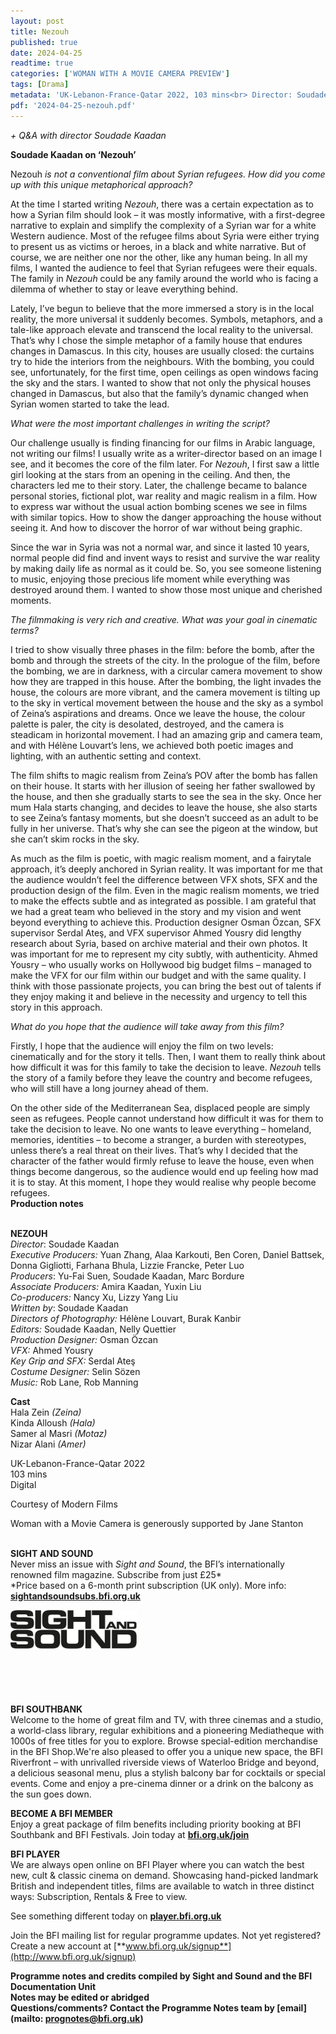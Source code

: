 ```yaml
---
layout: post
title: Nezouh
published: true
date: 2024-04-25
readtime: true
categories: ['WOMAN WITH A MOVIE CAMERA PREVIEW']
tags: [Drama]
metadata: 'UK-Lebanon-France-Qatar 2022, 103 mins<br> Director: Soudade Kaadan'
pdf: '2024-04-25-nezouh.pdf'
---
```


_+ Q&A with director Soudade Kaadan_

**Soudade Kaadan on ‘Nezouh’**

Nezouh _is not a conventional film about Syrian refugees. How did you come up with this unique metaphorical approach?_

At the time I started writing _Nezouh_, there was a certain expectation as to how a Syrian film should look – it was mostly informative, with a first-degree narrative to explain and simplify the complexity of a Syrian war for a white Western audience. Most of the refugee films about Syria were either trying to present us as victims or heroes, in a black and white narrative. But of course, we are neither one nor the other, like any human being. In all my films, I wanted the audience to feel that Syrian refugees were their equals. The family in _Nezouh_ could be any family around the world who is facing a dilemma of whether to stay or leave everything behind.

Lately, I’ve begun to believe that the more immersed a story is in the local reality, the more universal it suddenly becomes. Symbols, metaphors, and a tale-like approach elevate and transcend the local reality to the universal. That’s why I chose the simple metaphor of a family house that endures changes in Damascus. In this city, houses are usually closed: the curtains try to hide the interiors from the neighbours. With the bombing, you could see, unfortunately, for the first time, open ceilings as open windows facing the sky and the stars. I wanted to show that not only the physical houses changed in Damascus, but also that the family’s dynamic changed when Syrian women started to take the lead.

_What were the most important challenges in writing the script?_

Our challenge usually is finding financing for our films in Arabic language, not writing our films! I usually write as a writer-director based on an image I see, and it becomes the core of the film later. For _Nezouh_, I first saw a little girl looking at the stars from an opening in the ceiling. And then, the characters led me to their story. Later, the challenge became to balance personal stories, fictional plot, war reality and magic realism in a film. How to express war without the usual action bombing scenes we see in films with similar topics. How to show the danger approaching the house without seeing it. And how to discover the horror of war without being graphic.

Since the war in Syria was not a normal war, and since it lasted 10 years, normal people did find and invent ways to resist and survive the war reality by making daily life as normal as it could be. So, you see someone listening to music, enjoying those precious life moment while everything was destroyed around them. I wanted to show those most unique and cherished moments.

_The filmmaking is very rich and creative. What was your goal in cinematic terms?_

I tried to show visually three phases in the film: before the bomb, after the bomb and through the streets of the city. In the prologue of the film, before the bombing, we are in darkness, with a circular camera movement to show how they are trapped in this house. After the bombing, the light invades the house, the colours are more vibrant, and the camera movement is tilting up to the sky in vertical movement between the house and the sky as a symbol of Zeina’s aspirations and dreams. Once we leave the house, the colour palette is paler, the city is desolated, destroyed, and the camera is steadicam in horizontal movement. I had an amazing grip and camera team, and with Hélène Louvart’s lens, we achieved both poetic images and lighting, with an authentic setting and context.

The film shifts to magic realism from Zeina’s POV after the bomb has fallen on their house. It starts with her illusion of seeing her father swallowed by the house, and then she gradually starts to see the sea in the sky. Once her mum Hala starts changing, and decides to leave the house, she also starts to see Zeina’s fantasy moments, but she doesn’t succeed as an adult to be fully in her universe. That’s why she can see the pigeon at the window, but she can’t skim rocks in the sky.

As much as the film is poetic, with magic realism moment, and a fairytale approach, it’s deeply anchored in Syrian reality. It was important for me that the audience wouldn’t feel the difference between VFX shots, SFX and the production design of the film. Even in the magic realism moments, we tried to make the effects subtle and as integrated as possible. I am grateful that we had a great team who believed in the story and my vision and went beyond everything to achieve this. Production designer Osman Özcan, SFX supervisor Serdal Ateş, and VFX supervisor Ahmed Yousry did lengthy research about Syria, based on archive material and their own photos. It was important for me to represent my city subtly, with authenticity. Ahmed Yousry – who usually works on Hollywood big budget films – managed to make the VFX for our film within our budget and with the same quality. I think with those passionate projects, you can bring the best out of talents if they enjoy making it and believe in the necessity and urgency to tell this story in this approach.

_What do you hope that the audience will take away from this film?_

Firstly, I hope that the audience will enjoy the film on two levels: cinematically and for the story it tells. Then, I want them to really think about how difficult it was for this family to take the decision to leave. _Nezouh_ tells the story of a family before they leave the country and become refugees, who will still have a long journey ahead of them.

On the other side of the Mediterranean Sea, displaced people are simply seen as refugees. People cannot understand how difficult it was for them to take the decision to leave. No one wants to leave everything – homeland, memories, identities – to become a stranger, a burden with stereotypes, unless there’s a real threat on their lives. That’s why I decided that the character of the father would firmly refuse to leave the house, even when things become dangerous, so the audience would end up feeling how mad it is to stay. At this moment, I hope they would realise why people become refugees.  
**Production notes**
<br><br>

**NEZOUH**  
_Director_: Soudade Kaadan  
_Executive Producers:_ Yuan Zhang, Alaa Karkouti, Ben Coren, Daniel Battsek, Donna Gigliotti,  Farhana Bhula, Lizzie Francke, Peter Luo  
_Producers_: Yu-Fai Suen, Soudade Kaadan,  Marc Bordure<br>
_Associate Producers:_ Amira Kaadan, Yuxin Liu<br>
_Co-producers:_ Nancy Xu, Lizzy Yang Liu  
_Written by_: Soudade Kaadan<br>
_Directors of Photography:_ Hélène Louvart,  Burak Kanbir<br>
_Editors:_ Soudade Kaadan, Nelly Quettier<br>
_Production Designer:_ Osman Özcan<br>
_VFX:_ Ahmed Yousry<br>
_Key Grip and SFX:_ Serdal Ateş<br>
_Costume Designer:_ Selin Sözen<br>
_Music:_ Rob Lane, Rob Manning<br>

**Cast**<br>
Hala Zein _(Zeina)_  
Kinda Alloush _(Hala)_  
Samer al Masri _(Motaz)_  
Nizar Alani _(Amer)_

UK-Lebanon-France-Qatar 2022<br>
103 mins<br>
Digital<br>

Courtesy of Modern Films

Woman with a Movie Camera is generously supported by Jane Stanton<br>
<br>

**SIGHT AND SOUND**<br>
Never miss an issue with _Sight and Sound_, the BFI’s internationally renowned film magazine. Subscribe from just £25*<br>
*Price based on a 6-month print subscription (UK only). More info: [**sightandsoundsubs.bfi.org.uk**](https://sightandsoundsubs.bfi.org.uk/subscribe)

<img style="float: left;" src="/img/sight-and-sound.jpg" width="40%" height="40%"><br><br><br><br><br><br><br><br>

**BFI SOUTHBANK**  
Welcome to the home of great film and TV, with three cinemas and a studio, a world-class library, regular exhibitions and a pioneering Mediatheque with 1000s of free titles for you to explore. Browse special-edition merchandise in the BFI Shop.We&#39;re also pleased to offer you a unique new space, the BFI Riverfront – with unrivalled riverside views of Waterloo Bridge and beyond, a delicious seasonal menu, plus a stylish balcony bar for cocktails or special events. Come and enjoy a pre-cinema dinner or a drink on the balcony as the sun goes down.  

**BECOME A BFI MEMBER**  
Enjoy a great package of film benefits including priority booking at BFI Southbank and BFI Festivals. Join today at [**bfi.org.uk/join**](http://www.bfi.org.uk/join)  

**BFI PLAYER**  
 We are always open online on BFI Player where you can watch the best new, cult &amp; classic cinema on demand. Showcasing hand-picked landmark British and independent titles, films are available to watch in three distinct ways: Subscription, Rentals &amp; Free to view.  

See something different today on [**player.bfi.org.uk**](https://player.bfi.org.uk)  

Join the BFI mailing list for regular programme updates. Not yet registered? Create a new account at [**www.bfi.org.uk/signup**](http://www.bfi.org.uk/signup)

**Programme notes and credits compiled by Sight and Sound and the BFI Documentation Unit  
Notes may be edited or abridged  
Questions/comments? Contact the Programme Notes team by [email](mailto: prognotes@bfi.org.uk)**

<!--stackedit_data:
eyJoaXN0b3J5IjpbLTUzNjI2NjA5OSwxMjkwODg3NV19
-->
